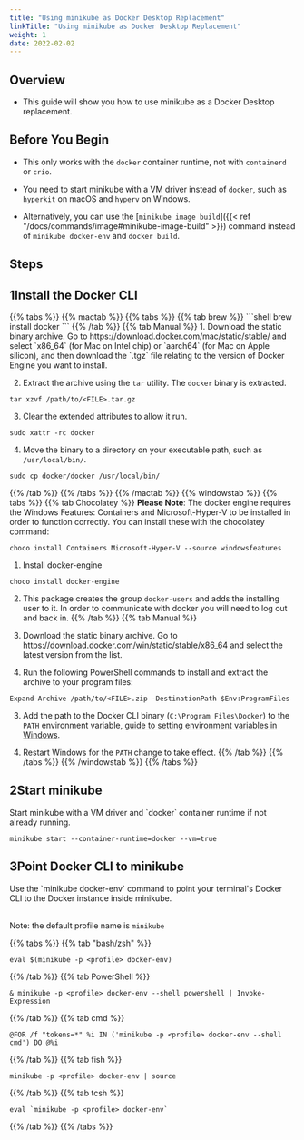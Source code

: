 ```yaml
---
title: "Using minikube as Docker Desktop Replacement"                     
linkTitle: "Using minikube as Docker Desktop Replacement"
weight: 1
date: 2022-02-02
---
```


## Overview

- This guide will show you how to use minikube as a Docker Desktop replacement.

## Before You Begin
- This only works with the `docker` container runtime, not with `containerd` or `crio`.

- You need to start minikube with a VM driver instead of `docker`, such as `hyperkit` on macOS and `hyperv` on Windows.

- Alternatively, you can use the [`minikube image build`]({{< ref "/docs/commands/image#minikube-image-build" >}}) command instead of `minikube docker-env` and `docker build`.

## Steps
<h2 class="step"><span class="fa-stack fa-1x"><i class="fa fa-circle fa-stack-2x"></i><strong class="fa-stack-1x text-primary">1</strong></span>Install the Docker CLI</h2>
{{% tabs %}}
{{% mactab %}}
{{% tabs %}}
{{% tab brew %}}
```shell
brew install docker
```
{{% /tab %}}
{{% tab Manual %}}
1. Download the static binary archive. Go to https://download.docker.com/mac/static/stable/ and select `x86_64` (for Mac on Intel chip) or `aarch64` (for Mac on Apple silicon), and then download the `.tgz` file relating to the version of Docker Engine you want to install.

2. Extract the archive using the `tar` utility. The `docker` binary is extracted.
```shell
tar xzvf /path/to/<FILE>.tar.gz
```

3. Clear the extended attributes to allow it run.
```shell
sudo xattr -rc docker
```

4. Move the binary to a directory on your executable path, such as `/usr/local/bin/`.
```shell
sudo cp docker/docker /usr/local/bin/
```
{{% /tab %}}
{{% /tabs %}}
{{% /mactab %}}
{{% windowstab %}}
{{% tabs %}}
{{% tab Chocolatey %}}
**Please Note**: The docker engine requires the Windows Features: Containers and Microsoft-Hyper-V to be installed in order to function correctly. You can install these with the chocolatey command:
```shell
choco install Containers Microsoft-Hyper-V --source windowsfeatures
```

1. Install docker-engine
```shell
choco install docker-engine
```

2. This package creates the group `docker-users` and adds the installing user to it. In order to communicate with docker you will need to log out and back in.
{{% /tab %}}
{{% tab Manual %}}
1. Download the static binary archive. Go to https://download.docker.com/win/static/stable/x86_64 and select the latest version from the list.

2. Run the following PowerShell commands to install and extract the archive to your program files:
```shell
Expand-Archive /path/to/<FILE>.zip -DestinationPath $Env:ProgramFiles
```

3. Add the path to the Docker CLI binary (`C:\Program Files\Docker`) to the `PATH` environment variable, [guide to setting environment variables in Windows](https://www.architectryan.com/2018/08/31/how-to-change-environment-variables-on-windows-10/).

4. Restart Windows for the `PATH` change to take effect.
{{% /tab %}}
{{% /tabs %}}
{{% /windowstab %}}
{{% /tabs %}}

<h2 class="step"><span class="fa-stack fa-1x"><i class="fa fa-circle fa-stack-2x"></i><strong class="fa-stack-1x text-primary">2</strong></span>Start minikube</h2>
Start minikube with a VM driver and `docker` container runtime if not already running.

```shell
minikube start --container-runtime=docker --vm=true
```

<h2 class="step"><span class="fa-stack fa-1x"><i class="fa fa-circle fa-stack-2x"></i><strong class="fa-stack-1x text-primary">3</strong></span>Point Docker CLI to minikube</h2>
Use the `minikube docker-env` command to point your terminal's Docker CLI to the Docker instance inside minikube.

<br>Note: the default profile name is `minikube`

{{% tabs %}}
{{% tab "bash/zsh" %}}
```
eval $(minikube -p <profile> docker-env)
```
{{% /tab %}}
{{% tab PowerShell %}}
```
& minikube -p <profile> docker-env --shell powershell | Invoke-Expression
```
{{% /tab %}}
{{% tab cmd %}}
```
@FOR /f "tokens=*" %i IN ('minikube -p <profile> docker-env --shell cmd') DO @%i
```
{{% /tab %}}
{{% tab fish %}}
```
minikube -p <profile> docker-env | source
```
{{% /tab %}}
{{% tab tcsh %}}
```
eval `minikube -p <profile> docker-env`
```
{{% /tab %}}
{{% /tabs %}}
